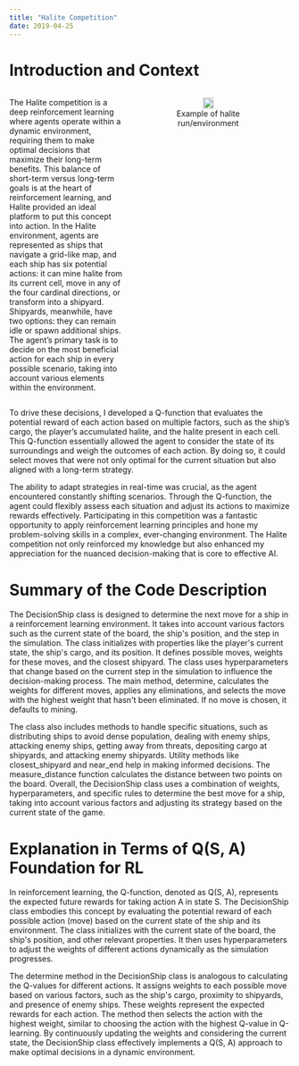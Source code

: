 ```yaml
---
title: "Halite Competition"
date: 2019-04-25
---
```


# Introduction and Context

<div style="display: flex; flex-wrap: wrap; align-items: flex-start;">
  <div style="flex: 1;">
    <p> The Halite competition is a deep reinforcement learning where agents operate within a dynamic environment, requiring them to make optimal decisions that maximize their long-term benefits. This balance of short-term versus long-term goals is at the heart of reinforcement learning, and Halite provided an ideal platform to put this concept into action. In the Halite environment, agents are represented as ships that navigate a grid-like map, and each ship has six potential actions: it can mine halite from its current cell, move in any of the four cardinal directions, or transform into a shipyard. Shipyards, meanwhile, have two options: they can remain idle or spawn additional ships. The agent’s primary task is to decide on the most beneficial action for each ship in every possible scenario, taking into account various elements within the environment. </p>

  </div>
  <div style="flex: 1; min-width: 300px;">
    <figure style="text-align: center; padding-left: 5px;">
      <img src='https://www.googleapis.com/download/storage/v1/b/kaggle-user-content/o/inbox%2F3258%2F73a73a0b4a807a7a9e674a40c55f7396%2Fhalite.gif?generation=1594994852379393&alt=media' style='width: auto; height: 30%;  '/>
      <figcaption>Example of halite run/environment</figcaption>
    </figure>
  </div>
</div>

<p> To drive these decisions, I developed a Q-function that evaluates the potential reward of each action based on multiple factors, such as the ship’s cargo, the player’s accumulated halite, and the halite present in each cell. This Q-function essentially allowed the agent to consider the state of its surroundings and weigh the outcomes of each action. By doing so, it could select moves that were not only optimal for the current situation but also aligned with a long-term strategy. </p>

<p> The ability to adapt strategies in real-time was crucial, as the agent encountered constantly shifting scenarios. Through the Q-function, the agent could flexibly assess each situation and adjust its actions to maximize rewards effectively. Participating in this competition was a fantastic opportunity to apply reinforcement learning principles and hone my problem-solving skills in a complex, ever-changing environment. The Halite competition not only reinforced my knowledge but also enhanced my appreciation for the nuanced decision-making that is core to effective AI. </p>

# Summary of the Code Description
The DecisionShip class is designed to determine the next move for a ship in a reinforcement learning environment. It takes into account various factors such as the current state of the board, the ship's position, and the step in the simulation. The class initializes with properties like the player's current state, the ship's cargo, and its position. It defines possible moves, weights for these moves, and the closest shipyard. The class uses hyperparameters that change based on the current step in the simulation to influence the decision-making process. The main method, determine, calculates the weights for different moves, applies any eliminations, and selects the move with the highest weight that hasn't been eliminated. If no move is chosen, it defaults to mining.

The class also includes methods to handle specific situations, such as distributing ships to avoid dense population, dealing with enemy ships, attacking enemy ships, getting away from threats, depositing cargo at shipyards, and attacking enemy shipyards. Utility methods like closest_shipyard and near_end help in making informed decisions. The measure_distance function calculates the distance between two points on the board. Overall, the DecisionShip class uses a combination of weights, hyperparameters, and specific rules to determine the best move for a ship, taking into account various factors and adjusting its strategy based on the current state of the game.

# Explanation in Terms of Q(S, A) Foundation for RL
In reinforcement learning, the Q-function, denoted as Q(S, A), represents the expected future rewards for taking action A in state S. The DecisionShip class embodies this concept by evaluating the potential reward of each possible action (move) based on the current state of the ship and its environment. The class initializes with the current state of the board, the ship's position, and other relevant properties. It then uses hyperparameters to adjust the weights of different actions dynamically as the simulation progresses.

The determine method in the DecisionShip class is analogous to calculating the Q-values for different actions. It assigns weights to each possible move based on various factors, such as the ship's cargo, proximity to shipyards, and presence of enemy ships. These weights represent the expected rewards for each action. The method then selects the action with the highest weight, similar to choosing the action with the highest Q-value in Q-learning. By continuously updating the weights and considering the current state, the DecisionShip class effectively implements a Q(S, A) approach to make optimal decisions in a dynamic environment.

